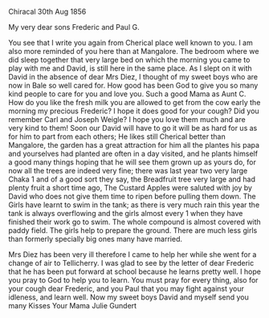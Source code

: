  Chiracal 30th Aug 1856

My very dear sons Frederic and Paul G.

You see that I write you again from Cherical place well known to you. I am also more reminded of you here than at Mangalore. The bedroom where we did sleep together that very large bed on which the morning you came to play with me and David, is still here in the same place. As I slept on it with David in the absence of dear Mrs Diez, I thought of my sweet boys who are now in Bale so well cared for. How good has been God to give you so many kind people to care for you and love you. Such a good Mama as Aunt C. 
How do you like the fresh milk you are allowed to get from the cow early the morning my precious Frederic? I hope it does good for your cough? Did you remember Carl and Joseph Weigle? I hope you love them much and are very kind to them! Soon our David will have to go it will be as hard for us as for him to part from each others; He likes still Cherical better than Mangalore, the garden has a great attraction for him all the plantes his papa and yourselves had planted are often in a day visited, and he plants himself a good many things hoping that he will see them grown up as yours do, for now all the trees are indeed very fine; there was last year two very large Chaka <Jackfruits>1 and of a good sort they say, the Breadfruit tree very large and had plenty fruit a short time ago, The Custard Apples were saluted with joy by David who does not give them time to ripen before pulling them down. The Girls have learnt to swim in the tank; as there is very much rain this year the tank is always overflowing and the girls almost every <time>1 when they have finished their work go to swim. The whole compound is almost covered with paddy field. The girls help to prepare the ground. There are much less girls than formerly specially big ones many have married.

Mrs Diez has been very ill therefore I came to help her while she went for a change of air to Tellicherry. I was glad to see by the letter of dear Frederic that he has been put forward at school because he learns pretty well. I hope you pray to God to help you to learn. You must pray for every thing, also for your cough dear Frederic, and you Paul that you may fight against your idleness, and learn well. Now my sweet boys David and myself send you many Kisses
 Your Mama
 Julie Gundert

